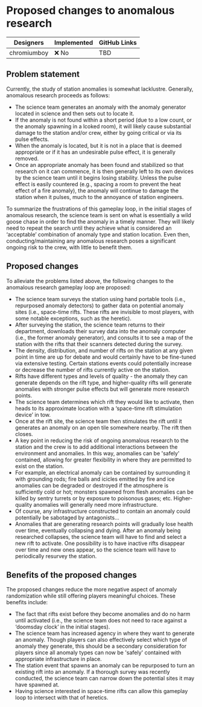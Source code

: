 # Proposed changes to anomalous research 
 
| Designers     | Implemented | GitHub Links |
|---------------|-------------|--------------|
| chromiumboy   | :x: No      | TBD          |
 
## Problem statement
Currently, the study of station anomalies is somewhat lacklustre. Generally, anomalous research proceeds as follows:
-	The science team generates an anomaly with the anomaly generator located in science and then sets out to locate it.
-	If the anomaly is not found within a short period (due to a low count, or the anomaly spawning in a lcoked room), it will likely cause substantial damage to the station and/or crew, either by going critical or via its pulse effects.
-	When the anomaly is located, but it is not in a place that is deemed appropriate or if it has an undesirable pulse effect, it is generally removed.
-	Once an appropriate anomaly has been found and stabilized so that research on it can commence, it is then generally left to its own devices by the science team until it begins losing stability. Unless the pulse effect is easily countered (e.g., spacing a room to prevent the heat effect of a fire anomaly), the anomaly will continue to damage the station when it pulses, much to the annoyance of station engineers.

To summarize the frustrations of this gameplay loop, in the initial stages of anomalous research, the science team is sent on what is essentially a wild goose chase in order to find the anomaly in a timely manner. They will likely need to repeat the search until they achieve what is considered an ‘acceptable’ combination of anomaly type and station location. Even then, conducting/maintaining any anomalous research poses a significant ongoing risk to the crew, with little to benefit them.
 
## Proposed changes
To alleviate the problems listed above, the following changes to the anomalous research gameplay loop are proposed:
-	The science team surveys the station using hand portable tools (i.e., repurposed anomaly detectors) to gather data on potential anomaly sites (i.e., space-time rifts. These rifts are invisible to most players, with some notable exceptions, such as the heretic).
-	After surveying the station, the science team returns to their department, downloads their survey data into the anomaly computer (i.e., the former anomaly generator), and consults it to see a map of the station with the rifts that their scanners detected during the survey.
-	The density, distribution, and number of rifts on the station at any given point in time are up for debate and would certainly have to be fine-tuned via extensive testing. Certain stations events could potentially increase or decrease the number of rifts currently active on the station.
-	Rifts have different types and levels of quality - the anomaly they can generate depends on the rift type, and higher-quality rifts will generate anomalies with stronger pulse effects but will generate more research points.
-	The science team determines which rift they would like to activate, then heads to its approximate location with a ‘space-time rift stimulation device’ in tow.
-	Once at the rift site, the science team then stimulates the rift until it generates an anomaly on an open tile somewhere nearby. The rift then closes.
-	A key point in reducing the risk of ongoing anomalous research to the station and the crew is to add additional interactions between the environment and anomalies. In this way, anomalies can be 'safely' contained, allowing for greater flexibility in where they are permitted to exist on the station.
-	For example, an electrical anomaly can be contained by surrounding it with grounding rods; fire balls and icicles emitted by fire and ice anomalies can be degraded or destroyed if the atmosphere is sufficiently cold or hot; monsters spawned from flesh anomalies can be killed by sentry turrets or by exposure to poisonous gases; etc. Higher-quality anomalies will generally need more infrastructure.
-	Of course, any infrastructure constructed to contain an anomaly could potentially be sabotaged by antagonists...
-	Anomalies that are generating research points will gradually lose health over time, eventually collapsing and dying. After an anomaly being researched collapses, the science team will have to find and select a new rift to activate. One possibility is to have inactive rifts disappear over time and new ones appear, so the science team will have to periodically resurvey the station.
 
## Benefits of the proposed changes
The proposed changes reduce the more negative aspect of anomaly randomization while still offering players meaningful choices. These benefits include:
-	The fact that rifts exist before they become anomalies and do no harm until activated (i.e., the science team does not need to race against a ‘doomsday clock’ in the initial stages).
-	The science team has increased agency in where they want to generate an anomaly. Though players can also effectively select which type of anomaly they generate, this should be a secondary consideration for players since all anomaly types can now be 'safely' contained with appropriate infrastructure in place.
-	The station event that spawns an anomaly can be repurposed to turn an existing rift into an anomaly. If a thorough survey was recently conducted, the science team can narrow down the potential sites it may have spawned at.
-	Having science interested in space-time rifts can allow this gameplay loop to intersect with that of heretics.
